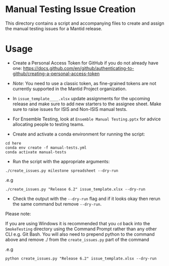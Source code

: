 # Manual Testing Issue Creation

This directory contains a script and accompanying files to create and assign the manual testing issues for a Mantid release.

# Usage

- Create a Personal Access Token for GitHub if you do not already have one: https://docs.github.com/en/github/authenticating-to-github/creating-a-personal-access-token
- *Note*: You need to use a classic token, as fine-grained tokens are not currently supported in the Mantid Project organization.

- In `issue_template____.xlsx` update assignments for the upcoming release and make sure to add new starters to the assignee sheet. Make sure to raise issues for ISIS and Non-ISIS manual tests.
- For Ensemble Testing, look at `Ensemble Manual Testing.pptx` for advice allocating people to testing teams.

- Create and activate a conda environment for running the script:

```
cd here
conda env create -f manual-tests.yml
conda activate manual-tests
```

- Run the script with the appropriate arguments:

```
./create_issues.py milestone spreadsheet --dry-run
```

.e.g

```
./create_issues.py "Release 6.2" issue_template.xlsx --dry-run
```

- Check the output with the `--dry-run` flag and if it looks okay then rerun the same command but remove `--dry-run`.


Please note:

If you are using Windows it is recommended that you ``cd`` back into the ``SmokeTesting`` directory using the Command Prompt rather than any other CLI e.g. Git Bash. 
You will also need to prepend python to the command above and remove ./ from the ``create_issues.py`` part of the command

.e.g

```
python create_issues.py "Release 6.2" issue_template.xlsx --dry-run
```
